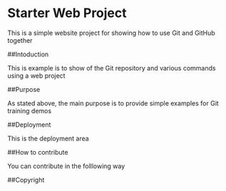 # Starter Web Project

This is a simple website project for showing how to use Git and GitHub together

##Intoduction

This is example is to show of the Git repository and various commands
using a web project

##Purpose

As stated above, the main purpose is to provide simple examples for Git training demos

##Deployment

This is the deployment area

##How to contribute

You can contribute in the folllowing way

##Copyright


